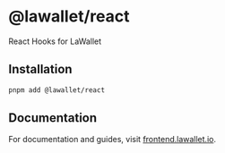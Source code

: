 # @lawallet/react

React Hooks for LaWallet

## Installation

```bash
pnpm add @lawallet/react
```

## Documentation

For documentation and guides, visit [frontend.lawallet.io](https://frontend.lawallet.io).
